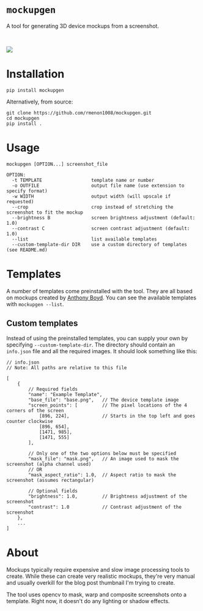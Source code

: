 # `mockupgen`
A tool for generating 3D device mockups from a screenshot.

<br>

![](images/example.png)

# Installation
```
pip install mockupgen
```

Alternatively, from source:
```
git clone https://github.com/rmenon1008/mockupgen.git
cd mockupgen
pip install .
```

# Usage
```
mockupgen [OPTION...] screenshot_file

OPTION:
  -t TEMPLATE                  template name or number
  -o OUTFILE                   output file name (use extension to specify format)
  -w WIDTH                     output width (will upscale if requested)
  --crop                       crop instead of stretching the screenshot to fit the mockup
  --brightness B               screen brightness adjustment (default: 1.0)
  --contrast C                 screen contrast adjustment (default: 1.0)
  --list                       list available templates
  --custom-template-dir DIR    use a custom directory of templates (see README.md)
```

# Templates
A number of templates come preinstalled with the tool. They are all based on mockups created by [Anthony Boyd](https://www.anthonyboyd.graphics/). You can see the available templates with `mockupgen --list`.

## Custom templates
Instead of using the preinstalled templates, you can supply your own by specifying `--custom-template-dir`. The directory should contain an `info.json` file and all the required images. It should look something like this:
```jsonc
// info.json
// Note: All paths are relative to this file

[
    {
        // Required fields
        "name": "Example Template",
        "base_file": "base.png",   // The device template image
        "screen_points": [         // The pixel locations of the 4 corners of the screen
            [896, 224],            // Starts in the top left and goes counter clockwise
            [896, 654],
            [1471, 985],
            [1471, 555]
        ],

        // Only one of the two options below must be specified
        "mask_file": "mask.png",   // An image used to mask the screenshot (alpha channel used)
        // OR
        "mask_aspect_ratio": 1.0,  // Aspect ratio to mask the screenshot (assumes rectangular)

        // Optional fields
        "brightness": 1.0,         // Brightness adjustment of the screenshot
        "contrast": 1.0            // Contrast adjustment of the screenshot
    },
    ...
]
```

# About
Mockups typically require expensive and slow image processing tools to create. While these can create very realistic mockups, they're very manual and usually overkill for the blog post thumbnail I'm trying to create.

The tool uses opencv to mask, warp and composite screenshots onto a template. Right now, it doesn't do any lighting or shadow effects.
